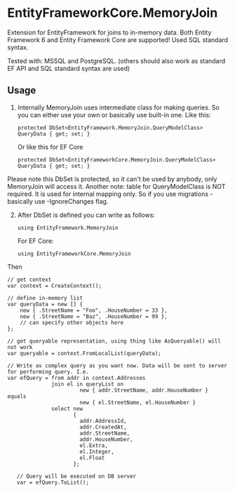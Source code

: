 # EntityFrameworkCore.MemoryJoin
Extension for EntityFramework for joins to in-memory data. Both Entity Framework 6 and Entity Framework Core are supported!
Used SQL standard syntax. 

Tested with: MSSQL and PostgreSQL. (others should also work as standard EF API and SQL standard syntax are used)

## Usage

1. Internally MemoryJoin uses intermediate class for making queries. So you can either use your own or basically use built-in one. Like this:

    ```protected DbSet<EntityFramework.MemoryJoin.QueryModelClass> QueryData { get; set; }```
    
    Or like this for EF Core
    
    ```protected DbSet<EntityFrameworkCore.MemoryJoin.QueryModelClass> QueryData { get; set; }```
    
  Please note this DbSet is protected, so it can't be used by anybody, only MemoryJoin will access it.
  Another note: table for QueryModelClass is NOT required. It is used for internal mapping only. So if you use migrations - basically use -IgnoreChanges flag.
  
  
  
2. After DbSet is defined you can write as follows:
  
    ```using EntityFramework.MemoryJoin```
    
    For EF Core:
    
    ```using EntityFrameworkCore.MemoryJoin```
    
    
  Then
  
    // get context
    var context = CreateContext();
    
    // define in-memory list
    var queryData = new [] {
        new { .StreetName = "Foo", .HouseNumber = 33 },
        new { .StreetName = "Baz", .HouseNumber = 99 },
        // can specify other objects here
    };
    
    // get queryable representation, using thing like AsQueryable() will not work
    var queryable = context.FromLocalList(queryData);
    
    // Write as complex query as you want now. Data will be sent to server for performing query. I.e.
    var efQuery = from addr in context.Addresses
                  join el in queryList on
                           new { addr.StreetName, addr.HouseNumber } equals
                           new { el.StreetName, el.HouseNumber }
                  select new
                         {
                           addr.AddressId,
                           addr.CreatedAt,
                           addr.StreetName,
                           addr.HouseNumber,
                           el.Extra,
                           el.Integer,
                           el.Float
                         };
       
       // Query will be executed on DB server
       var = efQuery.ToList();
